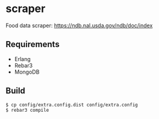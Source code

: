 scraper
=====

Food data scraper: https://ndb.nal.usda.gov/ndb/doc/index

Requirements
-----

* Erlang
* Rebar3
* MongoDB

Build
-----

    $ cp config/extra.config.dist config/extra.config
    $ rebar3 compile

